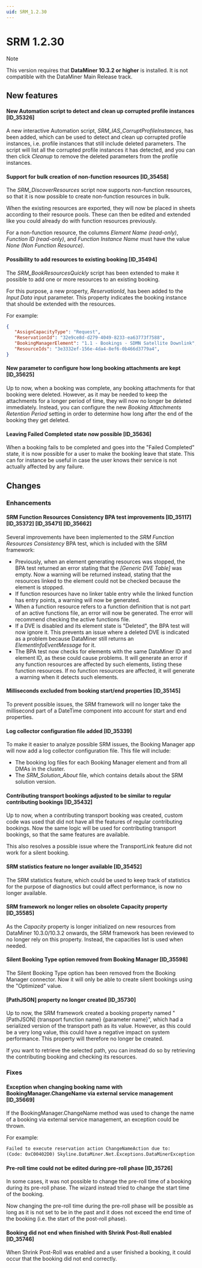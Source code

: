 ```yaml
---
uid: SRM_1.2.30
---
```


# SRM 1.2.30

> [!NOTE]
> This version requires that **DataMiner 10.3.2 or higher** is installed. It is not compatible with the DataMiner Main Release track.

## New features

#### New Automation script to detect and clean up corrupted profile instances [ID_35326]

A new interactive Automation script, *SRM_IAS_CorruptProfileInstances*, has been added, which can be used to detect and clean up corrupted profile instances, i.e. profile instances that still include deleted parameters. The script will list all the corrupted profile instances it has detected, and you can then click *Cleanup* to remove the deleted parameters from the profile instances.

#### Support for bulk creation of non-function resources [ID_35458]

The *SRM_DiscoverResources* script now supports non-function resources, so that it is now possible to create non-function resources in bulk.

When the existing resources are exported, they will now be placed in sheets according to their resource pools. These can then be edited and extended like you could already do with function resources previously.

For a non-function resource, the columns *Element Name (read-only)*, *Function ID (read-only)*, and *Function Instance Name* must have the value *None (Non Function Resource)*.

#### Possibility to add resources to existing booking [ID_35494]

The *SRM_BookResourcesQuickly* script has been extended to make it possible to add one or more resources to an existing booking.

For this purpose, a new property, *ReservationId*, has been added to the *Input Data* input parameter. This property indicates the booking instance that should be extended with the resources.

For example:

```json
{
   "AssignCapacityType": "Request",
   "ReservationId": "32e9ce8d-d279-4049-8233-ea63773f7588",
   "BookingManagerElement": "1.1 - Bookings - SDMN Satellite Downlink",
   "ResourceIds": "3e3332ef-156e-4da4-8ef6-0b466d3779a4",
}
```

#### New parameter to configure how long booking attachments are kept [ID_35625]

Up to now, when a booking was complete, any booking attachments for that booking were deleted. However, as it may be needed to keep the attachments for a longer period of time, they will now no longer be deleted immediately. Instead, you can configure the new *Booking Attachments Retention Period* setting in order to determine how long after the end of the booking they get deleted.

#### Leaving Failed Completed state now possible [ID_35636]

When a booking fails to be completed and goes into the "Failed Completed" state, it is now possible for a user to make the booking leave that state. This can for instance be useful in case the user knows their service is not actually affected by any failure.

## Changes

### Enhancements

#### SRM Function Resources Consistency BPA test improvements [ID_35117] [ID_35372] [ID_35471] [ID_35662]

Several improvements have been implemented to the *SRM Function Resources Consistency* BPA test, which is included with the SRM framework:

- Previously, when an element generating resources was stopped, the BPA test returned an error stating that the *[Generic DVE Table]* was empty. Now a warning will be returned instead, stating that the resources linked to the element could not be checked because the element is stopped.
- If function resources have no linker table entry while the linked function has entry points, a warning will now be generated.
- When a function resource refers to a function definition that is not part of an active functions file, an error will now be generated. The error will recommend checking the active functions file.
- If a DVE is disabled and its element state is "Deleted", the BPA test will now ignore it. This prevents an issue where a deleted DVE is indicated as a problem because DataMiner still returns an *ElementInfoEventMessage* for it.
- The BPA test now checks for elements with the same DataMiner ID and element ID, as these could cause problems. It will generate an error if any function resources are affected by such elements, listing these function resources. If no function resources are affected, it will generate a warning when it detects such elements.

#### Milliseconds excluded from booking start/end properties [ID_35145]

To prevent possible issues, the SRM framework will no longer take the millisecond part of a DateTime component into account for start and end properties.

#### Log collector configuration file added [ID_35339]

To make it easier to analyze possible SRM issues, the Booking Manager app will now add a log collector configuration file. This file will include:

- The booking log files for each Booking Manager element and from all DMAs in the cluster.
- The *SRM_Solution_About* file, which contains details about the SRM solution version.

#### Contributing transport bookings adjusted to be similar to regular contributing bookings [ID_35432]

Up to now, when a contributing transport booking was created, custom code was used that did not have all the features of regular contributing bookings. Now the same logic will be used for contributing transport bookings, so that the same features are available.

This also resolves a possible issue where the TransportLink feature did not work for a silent booking.

#### SRM statistics feature no longer available [ID_35452]

The SRM statistics feature, which could be used to keep track of statistics for the purpose of diagnostics but could affect performance, is now no longer available.

#### SRM framework no longer relies on obsolete Capacity property [ID_35585]

As the *Capacity* property is longer initialized on new resources from DataMiner 10.3.0/10.3.2 onwards, the SRM framework has been reviewed to no longer rely on this property. Instead, the capacities list is used when needed.

#### Silent Booking Type option removed from Booking Manager [ID_35598]

The Silent Booking Type option has been removed from the Booking Manager connector. Now it will only be able to create silent bookings using the "Optimized" value.

#### [PathJSON] property no longer created [ID_35730]

Up to now, the SRM framework created a booking property named "[PathJSON] {transport function name} {parameter name}", which had a serialized version of the transport path as its value. However, as this could be a very long value, this could have a negative impact on system performance. This property will therefore no longer be created.

If you want to retrieve the selected path, you can instead do so by retrieving the contributing booking and checking its resources.

### Fixes

#### Exception when changing booking name with BookingManager.ChangeName via external service management [ID_35669]

If the BookingManager.ChangeName method was used to change the name of a booking via external service management, an exception could be thrown.

For example:

```txt
Failed to execute reservation action ChangeNameAction due to:
(Code: 0xC00402D0) Skyline.DataMiner.Net.Exceptions.DataMinerException: Service with ID 665/410676 is unavailable.
```

#### Pre-roll time could not be edited during pre-roll phase [ID_35726]

In some cases, it was not possible to change the pre-roll time of a booking during its pre-roll phase. The wizard instead tried to change the start time of the booking.

Now changing the pre-roll time during the pre-roll phase will be possible as long as it is not set to be in the past and it does not exceed the end time of the booking (i.e. the start of the post-roll phase).

#### Booking did not end when finished with Shrink Post-Roll enabled [ID_35746]

When Shrink Post-Roll was enabled and a user finished a booking, it could occur that the booking did not end correctly.
